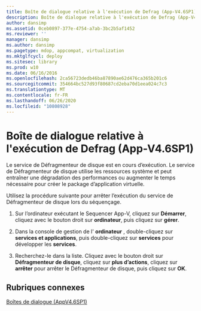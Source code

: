 ```yaml
---
title: Boîte de dialogue relative à l'exécution de Defrag (App-V4.6SP1)
description: Boîte de dialogue relative à l'exécution de Defrag (App-V4.6SP1)
author: dansimp
ms.assetid: 0ceb0897-377e-4754-a7ab-3bc2b5af1452
ms.reviewer: ''
manager: dansimp
ms.author: dansimp
ms.pagetype: mdop, appcompat, virtualization
ms.mktglfcycl: deploy
ms.sitesec: library
ms.prod: w10
ms.date: 06/16/2016
ms.openlocfilehash: 2ca56723dedb46ba87890ae62d476ca365b201c6
ms.sourcegitcommit: 354664bc527d93f80687cd2eba70d1eea024c7c3
ms.translationtype: MT
ms.contentlocale: fr-FR
ms.lasthandoff: 06/26/2020
ms.locfileid: "10808928"
---
```

# Boîte de dialogue relative à l'exécution de Defrag (App-V4.6SP1)


Le service de Défragmenteur de disque est en cours d’exécution. Le service de Défragmenteur de disque utilise les ressources système et peut entraîner une dégradation des performances ou augmenter le temps nécessaire pour créer le package d’application virtuelle.

Utilisez la procédure suivante pour arrêter l’exécution du service de Défragmenteur de disque lors du séquençage.

1.  Sur l’ordinateur exécutant le Sequencer App-V, cliquez sur **Démarrer**, cliquez avec le bouton droit sur **ordinateur**, puis cliquez sur **gérer**.

2.  Dans la console de gestion de l' **ordinateur** , double-cliquez sur **services et applications**, puis double-cliquez sur **services** pour développer les **services**.

3.  Recherchez-le dans la liste. Cliquez avec le bouton droit sur **Défragmenteur de disque**, cliquez sur **plus d’actions**, cliquez sur **arrêter** pour arrêter le Défragmenteur de disque, puis cliquez sur **OK**.

## Rubriques connexes


[Boîtes de dialogue (AppV4.6SP1)](dialog-boxes--appv-46-sp1-.md)

 

 





